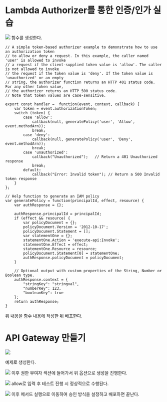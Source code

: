 # Lambda Authorizer를 통한 인증/인가 실습

![](<./image/스크린샷 2023-08-01 오후 11.39.05.png>)
함수를 생성한다.

```
// A simple token-based authorizer example to demonstrate how to use an authorization token 
// to allow or deny a request. In this example, the caller named 'user' is allowed to invoke 
// a request if the client-supplied token value is 'allow'. The caller is not allowed to invoke 
// the request if the token value is 'deny'. If the token value is 'unauthorized' or an empty
// string, the authorizer function returns an HTTP 401 status code. For any other token value, 
// the authorizer returns an HTTP 500 status code. 
// Note that token values are case-sensitive.

export const handler =  function(event, context, callback) {
    var token = event.authorizationToken;
    switch (token) {
        case 'allow':
            callback(null, generatePolicy('user', 'Allow', event.methodArn));
            break;
        case 'deny':
            callback(null, generatePolicy('user', 'Deny', event.methodArn));
            break;
        case 'unauthorized':
            callback("Unauthorized");   // Return a 401 Unauthorized response
            break;
        default:
            callback("Error: Invalid token"); // Return a 500 Invalid token response
    }
};

// Help function to generate an IAM policy
var generatePolicy = function(principalId, effect, resource) {
    var authResponse = {};
    
    authResponse.principalId = principalId;
    if (effect && resource) {
        var policyDocument = {};
        policyDocument.Version = '2012-10-17'; 
        policyDocument.Statement = [];
        var statementOne = {};
        statementOne.Action = 'execute-api:Invoke'; 
        statementOne.Effect = effect;
        statementOne.Resource = resource;
        policyDocument.Statement[0] = statementOne;
        authResponse.policyDocument = policyDocument;
    }
    
    // Optional output with custom properties of the String, Number or Boolean type.
    authResponse.context = {
        "stringKey": "stringval",
        "numberKey": 123,
        "booleanKey": true
    };
    return authResponse;
}
```

위 내용을 함수 내용에 작성한 뒤 배포한다.

# API Gateway 만들기
![](<./image/스크린샷 2023-08-01 오후 11.41.45.png>)

예제로 생성한다.

![](<./image/스크린샷 2023-08-01 오후 11.43.53.png>)
이후 권한 부여자 섹션에 들어가서 위 옵션으로 생성을 진행한다.


![](<./image/스크린샷 2023-08-01 오후 11.44.16.png>)
allow로 입력 후 테스트 진행 시 정상적으로 수행된다.

![](<./image/스크린샷 2023-08-01 오후 11.50.02.png>)
이후 메서드 실행으로 이동하여 승인 방식을 설정하고 배포하면 끝난다.